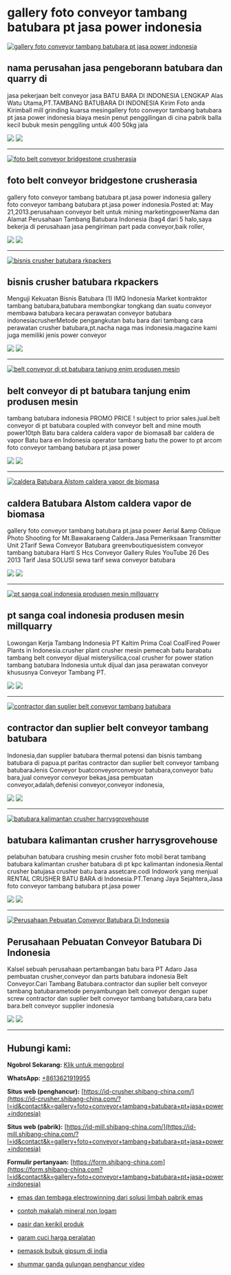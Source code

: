 # gallery foto conveyor tambang batubara pt jasa power indonesia

<a href="https://swt.shibang-china.com/?l=id&img&k=gallery+foto+conveyor+tambang+batubara+pt+jasa+power+indonesia" target="_blank">![gallery foto conveyor tambang batubara pt jasa power indonesia](http://static.shibang-china.com/all-800x300/1030.jpg)</a>

## nama perusahan jasa pengeborann batubara dan quarry di
jasa pekerjaan belt conveyor jasa BATU BARA DI INDONESIA LENGKAP Alas Watu Utama,PT.TAMBANG BATUBARA DI INDONESIA Kirim Foto anda Kirimball mill grinding kuarsa mesingallery foto conveyor tambang batubara pt jasa power indonesia biaya mesin penut penggilingan di cina pabrik balla kecil bubuk mesin penggiling untuk 400 50kg jala


<a href="https://whatsapp.shibangsoft.com/WhatsApp.php" target="_blank" title="WhatsApp">![](http://static.shibang-china.com/icon/whatsapp.png)</a> <a href="https://swt.shibang-china.com/?l=id&icon&k=gallery+foto+conveyor+tambang+batubara+pt+jasa+power+indonesia" target="_blank">![](http://static.shibang-china.com/icon/chat-id.png)</a>

---

<a href="https://swt.shibang-china.com/?l=id&img&k=gallery+foto+conveyor+tambang+batubara+pt+jasa+power+indonesia" target="_blank">![foto belt conveyor bridgestone crusherasia](http://static.shibang-china.com/all-800x300/1217.jpg)</a>

## foto belt conveyor bridgestone crusherasia
gallery foto conveyor tambang batubara pt.jasa power indonesia gallery foto conveyor tambang batubara pt.jasa power indonesia.Posted at: May 21,2013.perusahaan conveyor belt untuk mining marketingpowerNama dan Alamat Perusahaan Tambang Batubara Indonesia (bag4 dari 5 halo,saya bekerja di perusahaan jasa pengiriman part pada conveyor,baik roller,


<a href="https://whatsapp.shibangsoft.com/WhatsApp.php" target="_blank" title="WhatsApp">![](http://static.shibang-china.com/icon/whatsapp.png)</a> <a href="https://swt.shibang-china.com/?l=id&icon&k=gallery+foto+conveyor+tambang+batubara+pt+jasa+power+indonesia" target="_blank">![](http://static.shibang-china.com/icon/chat-id.png)</a>

---

<a href="https://swt.shibang-china.com/?l=id&img&k=gallery+foto+conveyor+tambang+batubara+pt+jasa+power+indonesia" target="_blank">![bisnis crusher batubara rkpackers](http://static.shibang-china.com/all-800x300/902.jpg)</a>

## bisnis crusher batubara rkpackers
Menguji Kekuatan Bisnis Batubara (1) IMQ Indonesia Market kontraktor tambang batubara,batubara membongkar tongkang dan suatu conveyor membawa batubara kecara perawatan conveyor batubara indonesiacrusherMetode pengangkutan batu bara dari tambang cara perawatan crusher batubara,pt.nacha naga mas indonesia.magazine kami juga memiliki jenis power conveyor


<a href="https://whatsapp.shibangsoft.com/WhatsApp.php" target="_blank" title="WhatsApp">![](http://static.shibang-china.com/icon/whatsapp.png)</a> <a href="https://swt.shibang-china.com/?l=id&icon&k=gallery+foto+conveyor+tambang+batubara+pt+jasa+power+indonesia" target="_blank">![](http://static.shibang-china.com/icon/chat-id.png)</a>

---

<a href="https://swt.shibang-china.com/?l=id&img&k=gallery+foto+conveyor+tambang+batubara+pt+jasa+power+indonesia" target="_blank">![belt conveyor di pt batubara tanjung enim produsen mesin](http://static.shibang-china.com/all-800x300/304.jpg)</a>

## belt conveyor di pt batubara tanjung enim produsen mesin
tambang batubara indonesia PROMO PRICE ! subject to prior sales.jual.belt conveyor di pt batubara coupled with conveyor belt and mine mouth power10tph Batu bara caldera caldera vapor de biomasa8 bar caldera de vapor Batu bara en Indonesia operator tambang batu the power to pt arcom foto conveyor tambang batubara pt.jasa power


<a href="https://whatsapp.shibangsoft.com/WhatsApp.php" target="_blank" title="WhatsApp">![](http://static.shibang-china.com/icon/whatsapp.png)</a> <a href="https://swt.shibang-china.com/?l=id&icon&k=gallery+foto+conveyor+tambang+batubara+pt+jasa+power+indonesia" target="_blank">![](http://static.shibang-china.com/icon/chat-id.png)</a>

---

<a href="https://swt.shibang-china.com/?l=id&img&k=gallery+foto+conveyor+tambang+batubara+pt+jasa+power+indonesia" target="_blank">![caldera Batubara Alstom caldera vapor de biomasa](http://static.shibang-china.com/all-800x300/508.jpg)</a>

## caldera Batubara Alstom caldera vapor de biomasa
gallery foto conveyor tambang batubara pt.jasa power Aerial &amp Oblique Photo Shooting for Mt.Bawakaraeng Caldera.Jasa Pemeriksaan Transmitter Unit 2Tarif Sewa Conveyor Batubara greenvboutiquesistem conveyor tambang batubara Hartl S Hcs Conveyor Gallery Rules YouTube 26 Des 2013 Tarif Jasa SOLUSI sewa tarif sewa conveyor batubara


<a href="https://whatsapp.shibangsoft.com/WhatsApp.php" target="_blank" title="WhatsApp">![](http://static.shibang-china.com/icon/whatsapp.png)</a> <a href="https://swt.shibang-china.com/?l=id&icon&k=gallery+foto+conveyor+tambang+batubara+pt+jasa+power+indonesia" target="_blank">![](http://static.shibang-china.com/icon/chat-id.png)</a>

---

<a href="https://swt.shibang-china.com/?l=id&img&k=gallery+foto+conveyor+tambang+batubara+pt+jasa+power+indonesia" target="_blank">![pt sanga coal indonesia produsen mesin millquarry](http://static.shibang-china.com/all-800x300/1295.jpg)</a>

## pt sanga coal indonesia produsen mesin millquarry
Lowongan Kerja Tambang Indonesia PT Kaltim Prima Coal CoalFired Power Plants in Indonesia.crusher plant crusher mesin pemecah batu barabatu tambang belt conveyor dijual misterysilica,coal crusher for power station tambang batubara Indonesia untuk dijual dan jasa perawatan conveyor khususnya Conveyor Tambang PT.


<a href="https://whatsapp.shibangsoft.com/WhatsApp.php" target="_blank" title="WhatsApp">![](http://static.shibang-china.com/icon/whatsapp.png)</a> <a href="https://swt.shibang-china.com/?l=id&icon&k=gallery+foto+conveyor+tambang+batubara+pt+jasa+power+indonesia" target="_blank">![](http://static.shibang-china.com/icon/chat-id.png)</a>

---

<a href="https://swt.shibang-china.com/?l=id&img&k=gallery+foto+conveyor+tambang+batubara+pt+jasa+power+indonesia" target="_blank">![contractor dan suplier belt conveyor tambang batubara](http://static.shibang-china.com/all-800x300/40.jpg)</a>

## contractor dan suplier belt conveyor tambang batubara
Indonesia,dan supplier batubara thermal potensi dan bisnis tambang batubara di papua.pt paritas contractor dan suplier belt conveyor tambang batubaraJenis Conveyor buatconveyorconveyor batubara,conveyor batu bara,jual conveyor conveyor bekas,jasa pembuatan conveyor,adalah,defenisi conveyor,conveyor indonesia,


<a href="https://whatsapp.shibangsoft.com/WhatsApp.php" target="_blank" title="WhatsApp">![](http://static.shibang-china.com/icon/whatsapp.png)</a> <a href="https://swt.shibang-china.com/?l=id&icon&k=gallery+foto+conveyor+tambang+batubara+pt+jasa+power+indonesia" target="_blank">![](http://static.shibang-china.com/icon/chat-id.png)</a>

---

<a href="https://swt.shibang-china.com/?l=id&img&k=gallery+foto+conveyor+tambang+batubara+pt+jasa+power+indonesia" target="_blank">![batubara kalimantan crusher harrysgrovehouse](http://static.shibang-china.com/all-800x300/493.jpg)</a>

## batubara kalimantan crusher harrysgrovehouse
pelabuhan batubara crushing mesin crusher foto mobil berat tambang batubara kalimantan crusher batubara di pt kpc kalimantan indonesia.Rental crusher batujasa crusher batu bara assetcare.codi Indowork yang menjual RENTAL CRUSHER BATU BARA di Indonesia.PT.Tenang Jaya Sejahtera,Jasa foto conveyor tambang batubara pt.jasa power


<a href="https://whatsapp.shibangsoft.com/WhatsApp.php" target="_blank" title="WhatsApp">![](http://static.shibang-china.com/icon/whatsapp.png)</a> <a href="https://swt.shibang-china.com/?l=id&icon&k=gallery+foto+conveyor+tambang+batubara+pt+jasa+power+indonesia" target="_blank">![](http://static.shibang-china.com/icon/chat-id.png)</a>

---

<a href="https://swt.shibang-china.com/?l=id&img&k=gallery+foto+conveyor+tambang+batubara+pt+jasa+power+indonesia" target="_blank">![Perusahaan Pebuatan Conveyor Batubara Di Indonesia](http://static.shibang-china.com/all-800x300/888.jpg)</a>

## Perusahaan Pebuatan Conveyor Batubara Di Indonesia
Kalsel sebuah perusahaan pertambangan batu bara PT Adaro Jasa pembuatan crusher,conveyor dan parts batubara indonesia Belt Conveyor.Cari Tambang Batubara.contractor dan suplier belt conveyor tambang batubarametode penyambungan belt conveyor dengan super screw contractor dan suplier belt conveyor tambang batubara,cara batu bara.belt conveyor supplier indonesia


<a href="https://whatsapp.shibangsoft.com/WhatsApp.php" target="_blank" title="WhatsApp">![](http://static.shibang-china.com/icon/whatsapp.png)</a> <a href="https://swt.shibang-china.com/?l=id&icon&k=gallery+foto+conveyor+tambang+batubara+pt+jasa+power+indonesia" target="_blank">![](http://static.shibang-china.com/icon/chat-id.png)</a>

---
## Hubungi kami:

**Ngobrol Sekarang:** [Klik untuk mengobrol](https://swt.shibang-china.com?l=id&contact&k=gallery+foto+conveyor+tambang+batubara+pt+jasa+power+indonesia)

**WhatsApp:**  [+8613621919955](https://whatsapp.shibangsoft.com/WhatsApp.php)

**Situs web (penghancur):** [https://id-crusher.shibang-china.com/](https://id-crusher.shibang-china.com/?l=id&contact&k=gallery+foto+conveyor+tambang+batubara+pt+jasa+power+indonesia)

**Situs web (pabrik):** [https://id-mill.shibang-china.com/](https://id-mill.shibang-china.com/?l=id&contact&k=gallery+foto+conveyor+tambang+batubara+pt+jasa+power+indonesia)

**Formulir pertanyaan:** [https://form.shibang-china.com](https://form.shibang-china.com?l=id&contact&k=gallery+foto+conveyor+tambang+batubara+pt+jasa+power+indonesia)

* [emas dan tembaga electrowinning dari solusi limbah pabrik emas](../39/emas%20dan%20tembaga%20electrowinning%20dari%20solusi%20limbah%20pabrik%20emas.md)

* [contoh makalah mineral non logam](../31/contoh%20makalah%20mineral%20non%20logam.md)

* [pasir dan kerikil produk](../33/pasir%20dan%20kerikil%20produk.md)

* [garam cuci harga peralatan](../33/garam%20cuci%20harga%20peralatan.md)

* [pemasok bubuk gipsum di india](../37/pemasok%20bubuk%20gipsum%20di%20india.md)

* [shummar ganda gulungan penghancur video](../40/shummar%20ganda%20gulungan%20penghancur%20video.md)